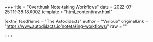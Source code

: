 
+++
title = "Overthunk Note-taking Workflows"
date = 2022-07-25T19:38:18.000Z
template = "html_content/raw.html"

[extra]
feedName = "The Autodidacts"
author = "Various"
originalLink = "https://www.autodidacts.io/notetaking-workflows/"
raw = ""

+++

